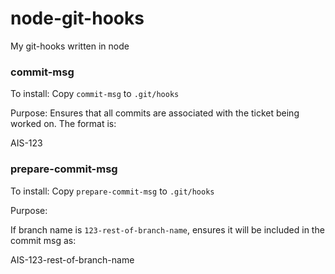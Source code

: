 node-git-hooks
==============

My git-hooks written in node

### commit-msg ###

To install:
Copy `commit-msg` to `.git/hooks`

Purpose:
Ensures that all commits are associated with the ticket being worked on.
The format is:

  AIS-123

### prepare-commit-msg ###

To install:
Copy `prepare-commit-msg` to `.git/hooks`

Purpose:

If branch name is `123-rest-of-branch-name`, ensures it will be included in the commit msg as:

  AIS-123-rest-of-branch-name

